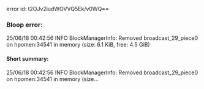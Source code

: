 error id: t2OJv2iudWOVVQ5Ek/v0WQ==
### Bloop error:

25/06/18 00:42:56 INFO BlockManagerInfo: Removed broadcast_29_piece0 on hpomen:34541 in memory (size: 6.1 KiB, free: 4.5 GiB)
#### Short summary: 

25/06/18 00:42:56 INFO BlockManagerInfo: Removed broadcast_29_piece0 on hpomen:34541 in memory (size...